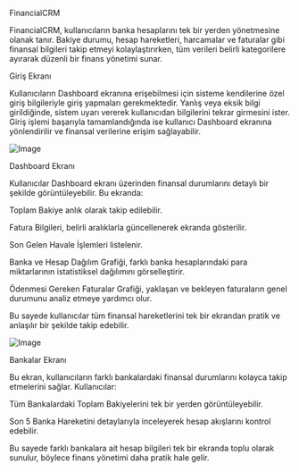  FinancialCRM

FinancialCRM, kullanıcıların banka hesaplarını tek bir yerden yönetmesine olanak tanır. Bakiye durumu, hesap hareketleri, harcamalar ve faturalar gibi finansal bilgileri takip etmeyi kolaylaştırırken, tüm verileri belirli kategorilere ayırarak düzenli bir finans yönetimi sunar.

 Giriş Ekranı
 
Kullanıcıların Dashboard ekranına erişebilmesi için sisteme kendilerine özel giriş bilgileriyle giriş yapmaları gerekmektedir. Yanlış veya eksik bilgi girildiğinde, sistem uyarı vererek kullanıcıdan bilgilerini tekrar girmesini ister. Giriş işlemi başarıyla tamamlandığında ise kullanıcı Dashboard ekranına yönlendirilir ve finansal verilerine erişim sağlayabilir.

![Image](https://github.com/user-attachments/assets/dd3ec24e-af83-485f-8956-04306f2dd38a)

Dashboard Ekranı

Kullanıcılar Dashboard ekranı üzerinden finansal durumlarını detaylı bir şekilde görüntüleyebilir. Bu ekranda:

Toplam Bakiye anlık olarak takip edilebilir.

Fatura Bilgileri, belirli aralıklarla güncellenerek ekranda gösterilir.

Son Gelen Havale İşlemleri listelenir.

Banka ve Hesap Dağılım Grafiği, farklı banka hesaplarındaki para miktarlarının istatistiksel dağılımını görselleştirir.

Ödenmesi Gereken Faturalar Grafiği, yaklaşan ve bekleyen faturaların genel durumunu analiz etmeye yardımcı olur.

Bu sayede kullanıcılar tüm finansal hareketlerini tek bir ekrandan pratik ve anlaşılır bir şekilde takip edebilir.

![Image](https://github.com/user-attachments/assets/88fc83fd-e127-4d66-b286-19d138f532db)

Bankalar Ekranı

Bu ekran, kullanıcıların farklı bankalardaki finansal durumlarını kolayca takip etmelerini sağlar. Kullanıcılar:

Tüm Bankalardaki Toplam Bakiyelerini tek bir yerden görüntüleyebilir.

Son 5 Banka Hareketini detaylarıyla inceleyerek hesap akışlarını kontrol edebilir.

Bu sayede farklı bankalara ait hesap bilgileri tek bir ekranda toplu olarak sunulur, böylece finans yönetimi daha pratik hale gelir.


